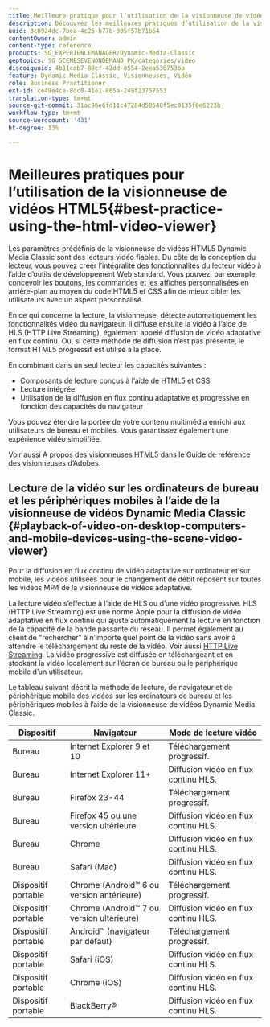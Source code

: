 ```yaml
---
title: Meilleure pratique pour l’utilisation de la visionneuse de vidéos HTML5
description: Découvrez les meilleures pratiques d’utilisation de la visionneuse de vidéos HTML5.
uuid: 3c8924dc-7bea-4c25-b77b-005f57b71b64
contentOwner: admin
content-type: reference
products: SG_EXPERIENCEMANAGER/Dynamic-Media-Classic
geptopics: SG_SCENESEVENONDEMAND_PK/categories/video
discoiquuid: 4b11cab7-88cf-42dd-8554-2eea530753bb
feature: Dynamic Media Classic, Visionneuses, Vidéo
role: Business Practitioner
exl-id: ce49e4ce-8dc0-41e1-865a-249f23757553
translation-type: tm+mt
source-git-commit: 31ac96e6fd11c47284d58540f5ec0135f0e6223b
workflow-type: tm+mt
source-wordcount: '431'
ht-degree: 13%

---
```


# Meilleures pratiques pour l’utilisation de la visionneuse de vidéos HTML5{#best-practice-using-the-html-video-viewer}

Les paramètres prédéfinis de la visionneuse de vidéos HTML5 Dynamic Media Classic sont des lecteurs vidéo fiables. Du côté de la conception du lecteur, vous pouvez créer l’intégralité des fonctionnalités du lecteur vidéo à l’aide d’outils de développement Web standard. Vous pouvez, par exemple, concevoir les boutons, les commandes et les affiches personnalisées en arrière-plan au moyen du code HTML5 et CSS afin de mieux cibler les utilisateurs avec un aspect personnalisé.

En ce qui concerne la lecture, la visionneuse, détecte automatiquement les fonctionnalités vidéo du navigateur. Il diffuse ensuite la vidéo à l’aide de HLS (HTTP Live Streaming), également appelé diffusion de vidéo adaptative en flux continu. Ou, si cette méthode de diffusion n’est pas présente, le format HTML5 progressif est utilisé à la place.

En combinant dans un seul lecteur les capacités suivantes :

* Composants de lecture conçus à l’aide de HTML5 et CSS
* Lecture intégrée
* Utilisation de la diffusion en flux continu adaptative et progressive en fonction des capacités du navigateur

Vous pouvez étendre la portée de votre contenu multimédia enrichi aux utilisateurs de bureau et mobiles. Vous garantissez également une expérience vidéo simplifiée.

Voir aussi [A propos des visionneuses HTML5](https://experienceleague.adobe.com/docs/dynamic-media-developer-resources/library/viewers-for-aem-assets-only/c-html5-aem-asset-viewers.html?lang=en#viewers-for-aem-assets-only) dans le Guide de référence des visionneuses d’Adobes.

## Lecture de la vidéo sur les ordinateurs de bureau et les périphériques mobiles à l’aide de la visionneuse de vidéos Dynamic Media Classic {#playback-of-video-on-desktop-computers-and-mobile-devices-using-the-scene-video-viewer}

Pour la diffusion en flux continu de vidéo adaptative sur ordinateur et sur mobile, les vidéos utilisées pour le changement de débit reposent sur toutes les vidéos MP4 de la visionneuse de vidéos adaptative.

La lecture vidéo s’effectue à l’aide de HLS ou d’une vidéo progressive. HLS (HTTP Live Streaming) est une norme Apple pour la diffusion de vidéo adaptative en flux continu qui ajuste automatiquement la lecture en fonction de la capacité de la bande passante du réseau. Il permet également au client de &quot;rechercher&quot; à n’importe quel point de la vidéo sans avoir à attendre le téléchargement du reste de la vidéo. Voir aussi [HTTP Live Streaming](https://developer.apple.com/streaming/). La vidéo progressive est diffusée en téléchargeant et en stockant la vidéo localement sur l’écran de bureau ou le périphérique mobile d’un utilisateur.

Le tableau suivant décrit la méthode de lecture, de navigateur et de périphérique mobile des vidéos sur les ordinateurs de bureau et les périphériques mobiles à l’aide de la visionneuse de vidéos Dynamic Media Classic.

| Dispositif | Navigateur | Mode de lecture vidéo |
|--- |--- |--- |
| Bureau | Internet Explorer 9 et 10 | Téléchargement progressif. |
| Bureau | Internet Explorer 11+ | Diffusion vidéo en flux continu HLS. |
| Bureau | Firefox 23-44 | Téléchargement progressif. |
| Bureau | Firefox 45 ou une version ultérieure | Diffusion vidéo en flux continu HLS. |
| Bureau | Chrome | Diffusion vidéo en flux continu HLS. |
| Bureau | Safari (Mac) | Diffusion vidéo en flux continu HLS. |
| Dispositif portable | Chrome (Android™ 6 ou version antérieure) | Téléchargement progressif. |
| Dispositif portable | Chrome (Android™ 7 ou version ultérieure) | Diffusion vidéo en flux continu HLS. |
| Dispositif portable | Android™ (navigateur par défaut) | Téléchargement progressif. |
| Dispositif portable | Safari (iOS) | Diffusion vidéo en flux continu HLS. |
| Dispositif portable | Chrome (iOS) | Diffusion vidéo en flux continu HLS. |
| Dispositif portable | BlackBerry® | Diffusion vidéo en flux continu HLS. |
